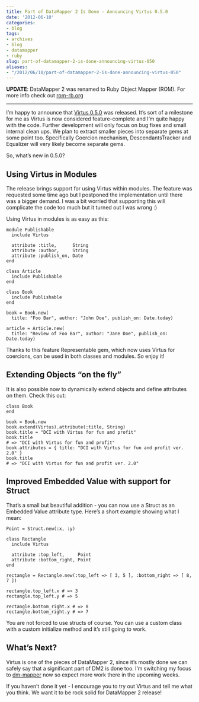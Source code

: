 ```yaml
---
title: Part of DataMapper 2 Is Done - Announcing Virtus 0.5.0
date: '2012-06-10'
categories:
- blog
tags:
- archives
- blog
- datamapper
- ruby
slug: part-of-datamapper-2-is-done-announcing-virtus-050
aliases:
- "/2012/06/10/part-of-datamapper-2-is-done-announcing-virtus-050"
---
```


**UPDATE**: DataMapper 2 was renamed to Ruby Object Mapper (ROM). For more info check out [rom-rb.org](http://rom-rb.org/)

* * *

I’m happy to announce that [Virtus 0.5.0](https://rubygems.org/gems/virtus) was released. It’s sort of a milestone for me as Virtus is now considered feature-complete and I’m quite happy with the code. Further development will only focus on bug fixes and small internal clean ups. We plan to extract smaller pieces into separate gems at some point too. Specifically Coercion mechanism, DescendantsTracker and Equalizer will very likely become separate gems.

So, what’s new in 0.5.0?

## Using Virtus in Modules

The release brings support for using Virtus within modules. The feature was requested some time ago but I postponed the implementation until there was a bigger demand. I was a bit worried that supporting this will complicate the code too much but it turned out I was wrong :)

Using Virtus in modules is as easy as this:

```generic
module Publishable
  include Virtus

  attribute :title,      String
  attribute :author,     String
  attribute :publish_on, Date
end

class Article
  include Publishable
end

class Book
  include Publishable
end

book = Book.new(
  title: "Foo Bar", author: "John Doe", publish_on: Date.today)

article = Article.new(
  title: "Review of Foo Bar", author: "Jane Doe", publish_on: Date.today)

```

Thanks to this feature Representable gem, which now uses Virtus for coercions, can be used in both classes and modules. So enjoy it!

## Extending Objects “on the fly”

It is also possible now to dynamically extend objects and define attributes on them. Check this out:

```generic
class Book
end

book = Book.new
book.extend(Virtus).attribute(:title, String)
book.title = "DCI with Virtus for fun and profit"
book.title
# => "DCI with Virtus for fun and profit"
book.attributes = { title: "DCI with Virtus for fun and profit ver. 2.0" }
book.title
# => "DCI with Virtus for fun and profit ver. 2.0"

```

## Improved Embedded Value with support for Struct

That’s a small but beautiful addition - you can now use a Struct as an Embedded Value attribute type. Here’s a short example showing what I mean:

```generic
Point = Struct.new(:x, :y)

class Rectangle
  include Virtus

  attribute :top_left,     Point
  attribute :bottom_right, Point
end

rectangle = Rectangle.new(:top_left => [ 3, 5 ], :bottom_right => [ 8, 7 ])

rectangle.top_left.x # => 3
rectangle.top_left.y # => 5

rectangle.bottom_right.x # => 8
rectangle.bottom_right.y # => 7

```

You are not forced to use structs of course. You can use a custom class with a custom initialize method and it’s still going to work.

## What’s Next?

Virtus is one of the pieces of DataMapper 2, since it’s mostly done we can safely say that a significant part of DM2 is done too. I’m switching my focus to [dm-mapper](https://github.com/solnic/dm-mapper) now so expect more work there in the upcoming weeks.

If you haven’t done it yet - I encourage you to try out Virtus and tell me what you think. We want it to be rock solid for DataMapper 2 release!
